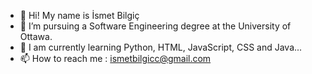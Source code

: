 - 👋 Hi! My name is İsmet Bilgiç
- 👀 I’m pursuing a Software Engineering degree at the University of Ottawa.
- 🌱 I am currently learning Python, HTML, JavaScript, CSS and Java...
- 📫 How to reach me : ismetbilgicc@gmail.com 
